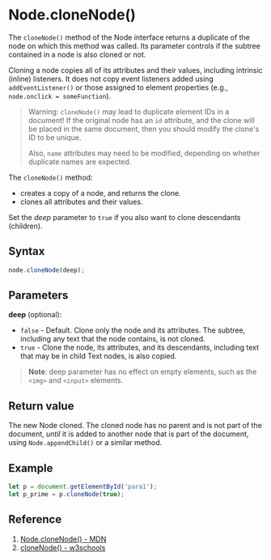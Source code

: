 # Node.cloneNode()

The `cloneNode()` method of the Node interface returns a duplicate of the node on which this method was called. Its parameter controls if the subtree contained in a node is also cloned or not.

Cloning a node copies all of its attributes and their values, including intrinsic (inline) listeners. It does not copy event listeners added using `addEventListener()` or those assigned to element properties (e.g., `node.onclick = someFunction`).

> Warning: `cloneNode()` may lead to duplicate element IDs in a document! If the original node has an `id` attribute, and the clone will be placed in the same document, then you should modify the clone's ID to be unique.
>
> Also, `name` attributes may need to be modified, depending on whether duplicate names are expected.

The `cloneNode()` method:

- creates a copy of a node, and returns the clone.
- clones all attributes and their values.

Set the _deep_ parameter to `true` if you also want to clone descendants (children).

## Syntax

```js
node.cloneNode(deep);
```

## Parameters

**deep** (optional):

- `false` - Default. Clone only the node and its attributes. The subtree, including any text that the node contains, is not cloned.
- `true` - Clone the node, its attributes, and its descendants, including text that may be in child Text nodes, is also copied.

> **Note**: deep parameter has no effect on empty elements, such as the `<img>` and `<input>` elements.

## Return value

The new Node cloned. The cloned node has no parent and is not part of the document, _until_ it is added to another node that is part of the document, using `Node.appendChild()` or a similar method.

## Example

```js
let p = document.getElementById('para1');
let p_prime = p.cloneNode(true);
```

## Reference

1. [Node.cloneNode() - MDN](https://developer.mozilla.org/en-US/docs/Web/API/Node/cloneNode)
2. [cloneNode() - w3schools](https://www.w3schools.com/Jsref/met_node_clonenode.asp)
